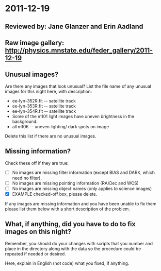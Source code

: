 # 2011-12-19

## Reviewed by:   Jane Glanzer and Erin Aadland

## Raw image gallery: http://physics.mnstate.edu/feder_gallery/2011-12-19

## Unusual images?

Are there any images that look unusual? List the file name of any unusual images for this night here, with description:

+ ee-lyn-352R.fit -- satellite track
+ ee-lyn-353R.fit -- satellite track
+ ee-lyn-354R.fit -- satellite track
+ Some of the m101 light images have uneven brightness in the background.
+ all m106 -- uneven lighting/ dark spots on image

Delete this list if there are no unusual images.

## Missing information?

Check these off if they are true:

- [ ] No images are missing filter information (except BIAS and DARK, which need no filter).
- [ ] No images are missing pointing information (RA/Dec and WCS)
- [ ] No images are missing object names (only applies to science images)
- [x] EXAMPLE checked-off box, please delete.

If any images are missing information and you have been unable to fix them please list
them below with a short description of the problem.


## What, if anything, did you have to do to fix images on this night?

Remember, you should do your changes with scripts that you number and place in the
directory along with the data so the procedure could be repeated if needed or
desired.

Here, explain in English (not code) what you fixed, if anything.
